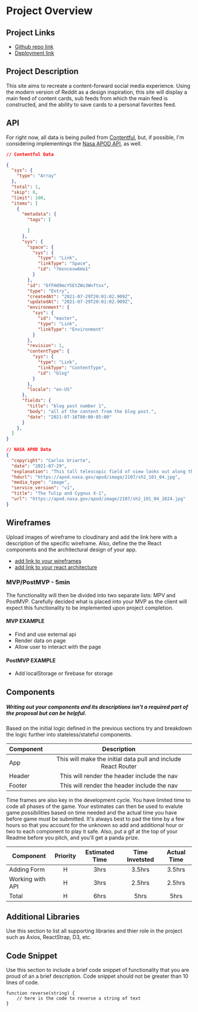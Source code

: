 # Project Overview

## Project Links

- [Github repo link](https://github.com/davidvdev/dummy-website)
- [Deployment link](https://dummy-website-opal.vercel.app/)

## Project Description

This site aims to recreate a content-forward social media experience. Using the modern version of Reddit as a design inspiration, this site will display a main feed of content cards, sub feeds from which the main feed is constructed, and the ability to save cards to a personal favorites feed.

## API

For right now, all data is being pulled from [Contentful](https://www.contentful.com/developers/docs/references/content-delivery-api/), but, if possible, I'm considering implementings the [Nasa APOD API](https://api.nasa.gov/), as well.  


```json
// Contentful Data

{
  "sys": {
    "type": "Array"
  },
  "total": 1,
  "skip": 0,
  "limit": 100,
  "items": [
    {
      "metadata": {
        "tags": [
          
        ]
      },
      "sys": {
        "space": {
          "sys": {
            "type": "Link",
            "linkType": "Space",
            "id": "7msncevw6mo1"
          }
        },
        "id": "6fFHd9mcY5EtZWs3Wnftxx",
        "type": "Entry",
        "createdAt": "2021-07-29T20:01:02.909Z",
        "updatedAt": "2021-07-29T20:01:02.909Z",
        "environment": {
          "sys": {
            "id": "master",
            "type": "Link",
            "linkType": "Environment"
          }
        },
        "revision": 1,
        "contentType": {
          "sys": {
            "type": "Link",
            "linkType": "ContentType",
            "id": "blog"
          }
        },
        "locale": "en-US"
      },
      "fields": {
        "title": "blog post number 1",
        "body": "all of the content from the blog post.",
        "date": "2021-07-16T00:00-05:00"
      }
    },
  ]
}

// NASA APOD Data
{
  "copyright": "Carlos Uriarte",
  "date": "2021-07-29",
  "explanation": "This tall telescopic field of view looks out along the plane of our Milky Way Galaxy toward the nebula rich constellation Cygnus the Swan.",
  "hdurl": "https://apod.nasa.gov/apod/image/2107/sh2_101_04.jpg",
  "media_type": "image",
  "service_version": "v1",
  "title": "The Tulip and Cygnus X-1",
  "url": "https://apod.nasa.gov/apod/image/2107/sh2_101_04_1024.jpg"
}
```


## Wireframes

Upload images of wireframe to cloudinary and add the link here with a description of the specific wireframe. Also, define the the React components and the architectural design of your app.

- [add link to your wireframes]()
- [add link to your react architecture]()


### MVP/PostMVP - 5min

The functionality will then be divided into two separate lists: MPV and PostMVP.  Carefully decided what is placed into your MVP as the client will expect this functionality to be implemented upon project completion.  

#### MVP EXAMPLE
- Find and use external api 
- Render data on page 
- Allow user to interact with the page

#### PostMVP EXAMPLE

- Add localStorage or firebase for storage

## Components
##### Writing out your components and its descriptions isn't a required part of the proposal but can be helpful.

Based on the initial logic defined in the previous sections try and breakdown the logic further into stateless/stateful components. 

| Component | Description | 
| --- | :---: |  
| App | This will make the initial data pull and include React Router| 
| Header | This will render the header include the nav | 
| Footer | This will render the header include the nav | 


Time frames are also key in the development cycle.  You have limited time to code all phases of the game.  Your estimates can then be used to evalute game possibilities based on time needed and the actual time you have before game must be submitted. It's always best to pad the time by a few hours so that you account for the unknown so add and additional hour or two to each component to play it safe. Also, put a gif at the top of your Readme before you pitch, and you'll get a panda prize.

| Component | Priority | Estimated Time | Time Invetsted | Actual Time |
| --- | :---: |  :---: | :---: | :---: |
| Adding Form | H | 3hrs| 3.5hrs | 3.5hrs |
| Working with API | H | 3hrs| 2.5hrs | 2.5hrs |
| Total | H | 6hrs| 5hrs | 5hrs |

## Additional Libraries
 Use this section to list all supporting libraries and thier role in the project such as Axios, ReactStrap, D3, etc. 

## Code Snippet

Use this section to include a brief code snippet of functionality that you are proud of an a brief description.  Code snippet should not be greater than 10 lines of code. 

```
function reverse(string) {
	// here is the code to reverse a string of text
}
```
